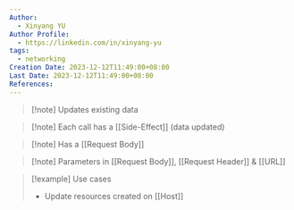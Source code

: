 ```yaml
---
Author:
  - Xinyang YU
Author Profile:
  - https://linkedin.com/in/xinyang-yu
tags:
  - networking
Creation Date: 2023-12-12T11:49:00+08:00
Last Date: 2023-12-12T11:49:00+08:00
References:
---
```

>[!note] Updates existing data

>[!note] Each call has a [[Side-Effect]] (data updated)

>[!note] Has a [[Request Body]]

>[!note] Parameters in [[Request Body]], [[Request Header]] & [[URL]]


>[!example] Use cases
>- Update resources created on [[Host]]